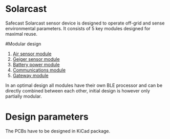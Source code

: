 # Solarcast
Safecast Solarcast sensor device is designed to operate off-grid and sense environmental parameters. It consists of 5 key modules designed for maximal reuse.

#Modular design
 1. [Air sensor module](/air-module)
 2. [Geiger sensor module](/geiger-module)
 3. [Battery power module](/battery-module)
 4. [Communications module](/communications-module)
 5. [Gateway module](/gateway-module)

In an optimal design all modules have their own BLE processor and can be directly combined between each other, initial design is however only partially modular.

# Design parameters
The PCBs have to be designed in KiCad package.
